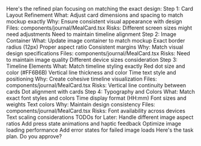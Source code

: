 Here's the refined plan focusing on matching the exact design:
Step 1: Card Layout Refinement
What: Adjust card dimensions and spacing to match mockup exactly
Why: Ensure consistent visual appearance with design
Files: components/journal/MealCard.tsx
Risks:
Different screen sizes might need adjustments
Need to maintain timeline alignment
Step 2: Image Container
What: Update image container to match mockup
Exact border radius (12px)
Proper aspect ratio
Consistent margins
Why: Match visual design specifications
Files: components/journal/MealCard.tsx
Risks:
Need to maintain image quality
Different device sizes consideration
Step 3: Timeline Elements
What: Match timeline styling exactly
Red dot size and color (#FF6B6B)
Vertical line thickness and color
Time text style and positioning
Why: Create cohesive timeline visualization
Files: components/journal/MealCard.tsx
Risks:
Vertical line continuity between cards
Dot alignment with cards
Step 4: Typography and Colors
What: Match exact font styles and colors
Time display format (HH:mm)
Font sizes and weights
Text colors
Why: Maintain design consistency
Files: components/journal/MealCard.tsx
Risks:
Font availability across devices
Text scaling considerations
TODOs for Later:
Handle different image aspect ratios
Add press state animations and haptic feedback
Optimize image loading performance
Add error states for failed image loads
Here's the task plan. Do you approve?